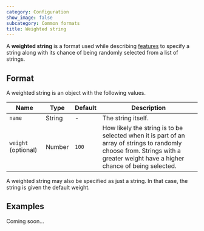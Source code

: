 ```yaml
---
category: Configuration
show_image: false
subcategory: Common formats
title: Weighted string
---
```


A **weighted string** is a format used while describing
[features](../../feature-format/) to specify a string along with its chance of
being randomly selected from a list of strings.


Format
------

A weighted string is an object with the following values.


|Name|Type|Default|Description|
|--- |--- |--- |--- |
|`name`|String|-|The string itself.|
|`weight` (optional)|Number|`100`|How likely the string is to be selected when it is part of an array of strings to randomly choose from. Strings with a greater weight have a higher chance of being selected.|


A weighted string may also be specified as just a string. In that case, the
string is given the default weight.


Examples
--------

Coming soon...
